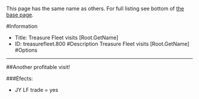 This page has the same name as others. For full listing see bottom of [the base page](treasure_fleet_visits_root_getname.md).

#Information
 - Title: Treasure Fleet visits [Root.GetName]
 - ID: treasurefleet.800
#Description
Treasure Fleet visits [Root.GetName]
#Options

___
##Another profitable visit!

###Efects:<ul><li>JY LF trade = yes</li></ul>

